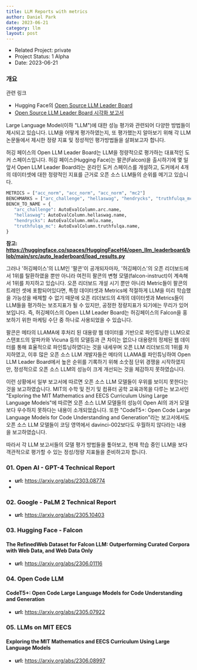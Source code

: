 ```yaml
---
title: LLM Reports with metrics
author: Daniel Park
date: 2023-06-21
category: llm
layout: post
---
```


- Related Project: private 
- Project Status: 1 Alpha
- Date: 2023-06-21


### 개요

관련 링크
- Hugging Face의 [Open Source LLM Leader Board](https://huggingface.co/spaces/HuggingFaceH4/open_llm_leaderboard)
- [Open Source LLM Leader Board 시각화 보고서](https://github.com/dsdanielpark/Open-LLM-Leaderboard-Report)


 Large Language Model(이하 "LLM")에 대한 성능 평가와 관련되어 다양한 방법들이 제시되고 있습니다. LLM을 어떻게 평가하였는지, 또 평가했는지 알아보기 위해 각 LLM 논문들에서 제시한 정량 지표 및 정성적인 평가방법들을 살펴보고자 합니다.
 
 허깅 페이스의 Open LLM Leader Board는 LLM을 정량적으로 평가하는 대표적인 도커 스페이스입니다.
 허깅 페이스(Hugging Face)는 팔콘(Falcon)을 출시하기에 몇 일 앞서 Open LLM Leader Board라는 온라인 도커 스페이스를 개설하고, 도커에서 4개의 데이터셋에 대한 정량적인 지표를 근거로 오픈 소스 LLM들의 순위를 메기고 있습니다. 

 ```python
METRICS = ["acc_norm", "acc_norm", "acc_norm", "mc2"]
BENCHMARKS = ["arc_challenge", "hellaswag", "hendrycks", "truthfulqa_mc"]
BENCH_TO_NAME = {
    "arc_challenge": AutoEvalColumn.arc.name,
    "hellaswag": AutoEvalColumn.hellaswag.name,
    "hendrycks": AutoEvalColumn.mmlu.name,
    "truthfulqa_mc": AutoEvalColumn.truthfulqa.name,
}
 ```
 **참고: <https://huggingface.co/spaces/HuggingFaceH4/open_llm_leaderboard/blob/main/src/auto_leaderboard/load_results.py>**
 
 그러나 '허깅페이스'의 LLM인 '팔콘'이 공개되자마자, '허깅페이스'의 오픈 리더보드에서 1위를 탈환하였을 뿐만 아니라 여전히 팔콘의 변형 모델(falcon-instruct)이 계속해서 1위를 차지하고 있습니다. 오픈 리더보드 개설 시기 뿐만 아니라 Metric들이 팔콘의 트레인 셋에 포함되어있다면, 특정 데이터셋과 Metrics에 적절하게 LLM을 미리 학습했을 가능성을 배제할 수 없기 때문에 오픈 리더보드의 4개의 데이터셋과 Metrics들이 LLM들을 평가하는 보조지표가 될 수 있지만, 공정한 정량지표가 되기에는 무리가 있어보입니다. 즉, 허깅페이스의 Open LLM Leader Board는 허깅페이스의 Falcon을 홍보하기 위한 마케팅 수단 중 하나로 사용되었을 수 있습니다.

 팔콘은 메타의 LLAMA에 후처리 된 대용량 웹 데이터를 기반으로 파인튜닝한 LLM으로 스탠포드의 알파카와 Vicuna 등의 모델등과 큰 차이는 없으나 대용량의 정제된 웹 데이터를 통해 효율적으로 파인튜닝하였다는 것을 내세우며 오픈 LLM 리더보드의 1위를 차지하였고, 이후 많은 오픈 소스 LLM 개발자들은 메타의 LLAMA를 파인튜닝하여 Open LLM Leader Board에서 높은 순위를 기록하기 위해 소숫점 단위 경쟁을 시작하였지만, 정성적으로 오픈 소스 LLM의 성능이 크게 개선되는 것을 체감하지 못하였습니다.
 
 이런 상황에서 일부 보고서에 따르면 오픈 소스 LLM 모델들이 우위를 보이지 못한다는 것을 보고하였습니다. MIT의 수학 및 전기 및 컴퓨터 공학 교육과목을 다루는 보고서인 "Exploring the MIT Mathematics and EECS Curriculum Using Large Language Models"에 따르면 오픈 소스 LLM 모델들의 성능이 Open AI의 과거 모델보다 우수하지 못하다는 내용이 소개되었습니다. 또한 "CodeT5+: Open Code Large Language Models for Code Understanding and Generation"라는 보고서에서도 오픈 소스 LLM 모델들이 코딩 영역에서 davinci-002보다도 우월하지 않다라는 내용을 보고하였습니다.

 따라서 각 LLM 보고서들의 모델 평가 방법들을 톺아보고, 현재 학습 중인 LLM을 보다 객관적으로 평가할 수 있는 정성/정량 지표들을 준비하고자 합니다.




### 01. Open AI - GPT-4 Technical Report
- **url:** <https://arxiv.org/abs/2303.08774>
- 
### 02. Google - PaLM 2 Technical Report
- **url:** <https://arxiv.org/abs/2305.10403>

### 03. Hugging Face - Falcon
#### The RefinedWeb Dataset for Falcon LLM: Outperforming Curated Corpora with Web Data, and Web Data Only
- **url:** <https://arxiv.org/abs/2306.01116>

### 04. Open Code LLM 
#### CodeT5+: Open Code Large Language Models for Code Understanding and Generation
- **url:** <https://arxiv.org/abs/2305.07922>

### 05. LLMs on MIT EECS 
#### Exploring the MIT Mathematics and EECS Curriculum Using Large Language Models
- **url:** <https://arxiv.org/abs/2306.08997>

